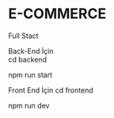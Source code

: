 # E-COMMERCE
Full Stact

Back-End İçin     
cd backend

npm run start

Front End İçin
cd frontend

npm run dev

